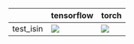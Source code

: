 |           | tensorflow                                                                                                                                                                         | torch                                                                                                                                                                              |
|:----------|:-----------------------------------------------------------------------------------------------------------------------------------------------------------------------------------|:-----------------------------------------------------------------------------------------------------------------------------------------------------------------------------------|
| test_isin | <a href="https://github.com/unifyai/ivy/actions/runs/3682196715/jobs/6229627310" rel="noopener noreferrer" target="_blank"><img src=https://img.shields.io/badge/-failure-red></a> | <a href="https://github.com/unifyai/ivy/actions/runs/3682196715/jobs/6229632887" rel="noopener noreferrer" target="_blank"><img src=https://img.shields.io/badge/-failure-red></a> |